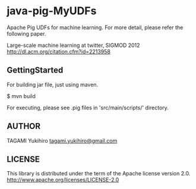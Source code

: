 java-pig-MyUDFs
===========================

Apache Pig UDFs for machine learning.
For more detail, please refer the following paper.

Large-scale machine learning at twitter, SIGMOD 2012
http://dl.acm.org/citation.cfm?id=2213958

GettingStarted
--------------

For building jar file, just using maven.

  $ mvn build

For executing, please see .pig files in 'src/main/scripts/' directory.

AUTHOR
------

TAGAMI Yukihiro <tagami.yukihiro@gmail.com>

LICENSE
-------

This library is distributed under the term of the Apache license version 2.0.
<http://www.apache.org/licenses/LICENSE-2.0>


